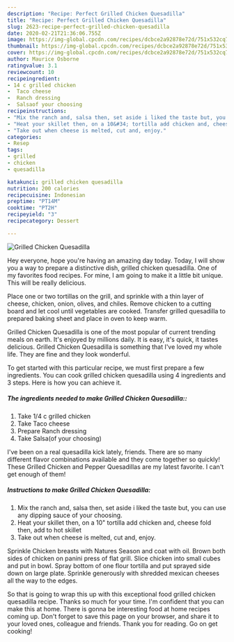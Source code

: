 ```yaml
---
description: "Recipe: Perfect Grilled Chicken Quesadilla"
title: "Recipe: Perfect Grilled Chicken Quesadilla"
slug: 2623-recipe-perfect-grilled-chicken-quesadilla
date: 2020-02-21T21:36:06.755Z
image: https://img-global.cpcdn.com/recipes/dcbce2a92878e72d/751x532cq70/grilled-chicken-quesadilla-recipe-main-photo.jpg
thumbnail: https://img-global.cpcdn.com/recipes/dcbce2a92878e72d/751x532cq70/grilled-chicken-quesadilla-recipe-main-photo.jpg
cover: https://img-global.cpcdn.com/recipes/dcbce2a92878e72d/751x532cq70/grilled-chicken-quesadilla-recipe-main-photo.jpg
author: Maurice Osborne
ratingvalue: 3.1
reviewcount: 10
recipeingredient:
- 14 c grilled chicken
-  Taco cheese
-  Ranch dressing
-  Salsaof your choosing
recipeinstructions:
- "Mix the ranch and, salsa then, set aside i liked the taste but, you can use any dipping sauce of your choosing."
- "Heat your skillet then, on a 10&#34; tortilla add chicken and, cheese fold then, add to hot skillet"
- "Take out when cheese is melted, cut and, enjoy."
categories:
- Resep
tags:
- grilled
- chicken
- quesadilla

katakunci: grilled chicken quesadilla
nutrition: 200 calories
recipecuisine: Indonesian
preptime: "PT14M"
cooktime: "PT2H"
recipeyield: "3"
recipecategory: Dessert

---
```



![Grilled Chicken Quesadilla](https://img-global.cpcdn.com/recipes/dcbce2a92878e72d/751x532cq70/grilled-chicken-quesadilla-recipe-main-photo.jpg)

Hey everyone, hope you're having an amazing day today. Today, I will show you a way to prepare a distinctive dish, grilled chicken quesadilla. One of my favorites food recipes. For mine, I am going to make it a little bit unique. This will be really delicious.

Place one or two tortillas on the grill, and sprinkle with a thin layer of cheese, chicken, onion, olives, and chiles. Remove chicken to a cutting board and let cool until vegetables are cooked. Transfer grilled quesadilla to prepared baking sheet and place in oven to keep warm.

Grilled Chicken Quesadilla is one of the most popular of current trending meals on earth. It's enjoyed by millions daily. It is easy, it's quick, it tastes delicious. Grilled Chicken Quesadilla is something that I've loved my whole life. They are fine and they look wonderful.


To get started with this particular recipe, we must first prepare a few ingredients. You can cook grilled chicken quesadilla using 4 ingredients and 3 steps. Here is how you can achieve it.

##### The ingredients needed to make Grilled Chicken Quesadilla::

1. Take 1/4 c grilled chicken
1. Take  Taco cheese
1. Prepare  Ranch dressing
1. Take  Salsa(of your choosing)


I&#39;ve been on a real quesadilla kick lately, friends. There are so many different flavor combinations available and they come together so quickly! These Grilled Chicken and Pepper Quesadillas are my latest favorite. I can&#39;t get enough of them! 

##### Instructions to make Grilled Chicken Quesadilla:

1. Mix the ranch and, salsa then, set aside i liked the taste but, you can use any dipping sauce of your choosing.
1. Heat your skillet then, on a 10&#34; tortilla add chicken and, cheese fold then, add to hot skillet
1. Take out when cheese is melted, cut and, enjoy.


Sprinkle Chicken breasts with Natures Season and coat with oil. Brown both sides of chicken on panini press of flat grill. Slice chicken into small cubes and put in bowl. Spray bottom of one flour tortilla and put sprayed side down on large plate. Sprinkle generously with shredded mexican cheeses all the way to the edges. 

So that is going to wrap this up with this exceptional food grilled chicken quesadilla recipe. Thanks so much for your time. I'm confident that you can make this at home. There is gonna be interesting food at home recipes coming up. Don't forget to save this page on your browser, and share it to your loved ones, colleague and friends. Thank you for reading. Go on get cooking!
